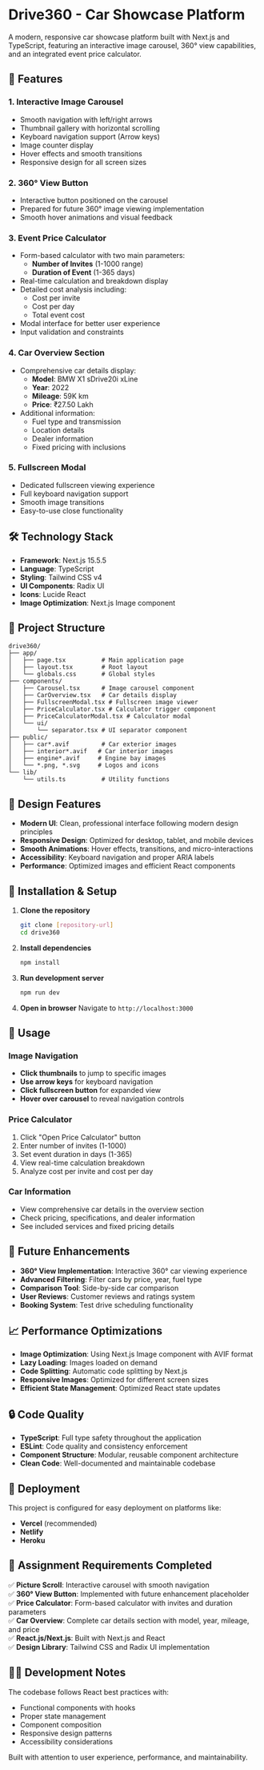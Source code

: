# Drive360 - Car Showcase Platform

A modern, responsive car showcase platform built with Next.js and TypeScript, featuring an interactive image carousel, 360° view capabilities, and an integrated event price calculator.

## 🚀 Features

### 1. **Interactive Image Carousel**
- Smooth navigation with left/right arrows
- Thumbnail gallery with horizontal scrolling
- Keyboard navigation support (Arrow keys)
- Image counter display
- Hover effects and smooth transitions
- Responsive design for all screen sizes

### 2. **360° View Button**
- Interactive button positioned on the carousel
- Prepared for future 360° image viewing implementation
- Smooth hover animations and visual feedback

### 3. **Event Price Calculator**
- Form-based calculator with two main parameters:
  - **Number of Invites** (1-1000 range)
  - **Duration of Event** (1-365 days)
- Real-time calculation and breakdown display
- Detailed cost analysis including:
  - Cost per invite
  - Cost per day
  - Total event cost
- Modal interface for better user experience
- Input validation and constraints

### 4. **Car Overview Section**
- Comprehensive car details display:
  - **Model**: BMW X1 sDrive20i xLine
  - **Year**: 2022
  - **Mileage**: 59K km
  - **Price**: ₹27.50 Lakh
- Additional information:
  - Fuel type and transmission
  - Location details
  - Dealer information
  - Fixed pricing with inclusions

### 5. **Fullscreen Modal**
- Dedicated fullscreen viewing experience
- Full keyboard navigation support
- Smooth image transitions
- Easy-to-use close functionality

## 🛠️ Technology Stack

- **Framework**: Next.js 15.5.5
- **Language**: TypeScript
- **Styling**: Tailwind CSS v4
- **UI Components**: Radix UI
- **Icons**: Lucide React
- **Image Optimization**: Next.js Image component

## 📁 Project Structure

```
drive360/
├── app/
│   ├── page.tsx          # Main application page
│   ├── layout.tsx        # Root layout
│   └── globals.css       # Global styles
├── components/
│   ├── Carousel.tsx      # Image carousel component
│   ├── CarOverview.tsx   # Car details display
│   ├── FullscreenModal.tsx # Fullscreen image viewer
│   ├── PriceCalculator.tsx # Calculator trigger component
│   ├── PriceCalculatorModal.tsx # Calculator modal
│   └── ui/
│       └── separator.tsx # UI separator component
├── public/
│   ├── car*.avif         # Car exterior images
│   ├── interior*.avif   # Car interior images
│   ├── engine*.avif     # Engine bay images
│   └── *.png, *.svg     # Logos and icons
└── lib/
    └── utils.ts          # Utility functions
```

## 🎨 Design Features

- **Modern UI**: Clean, professional interface following modern design principles
- **Responsive Design**: Optimized for desktop, tablet, and mobile devices
- **Smooth Animations**: Hover effects, transitions, and micro-interactions
- **Accessibility**: Keyboard navigation and proper ARIA labels
- **Performance**: Optimized images and efficient React components

## 🔧 Installation & Setup

1. **Clone the repository**
   ```bash
   git clone [repository-url]
   cd drive360
   ```

2. **Install dependencies**
   ```bash
   npm install
   ```

3. **Run development server**
   ```bash
   npm run dev
   ```

4. **Open in browser**
   Navigate to `http://localhost:3000`

## 📱 Usage

### Image Navigation
- **Click thumbnails** to jump to specific images
- **Use arrow keys** for keyboard navigation
- **Click fullscreen button** for expanded view
- **Hover over carousel** to reveal navigation controls

### Price Calculator
1. Click "Open Price Calculator" button
2. Enter number of invites (1-1000)
3. Set event duration in days (1-365)
4. View real-time calculation breakdown
5. Analyze cost per invite and cost per day

### Car Information
- View comprehensive car details in the overview section
- Check pricing, specifications, and dealer information
- See included services and fixed pricing details

## 🎯 Future Enhancements

- **360° View Implementation**: Interactive 360° car viewing experience
- **Advanced Filtering**: Filter cars by price, year, fuel type
- **Comparison Tool**: Side-by-side car comparison
- **User Reviews**: Customer reviews and ratings system
- **Booking System**: Test drive scheduling functionality

## 📈 Performance Optimizations

- **Image Optimization**: Using Next.js Image component with AVIF format
- **Lazy Loading**: Images loaded on demand
- **Code Splitting**: Automatic code splitting by Next.js
- **Responsive Images**: Optimized for different screen sizes
- **Efficient State Management**: Optimized React state updates

## 🔒 Code Quality

- **TypeScript**: Full type safety throughout the application
- **ESLint**: Code quality and consistency enforcement
- **Component Structure**: Modular, reusable component architecture
- **Clean Code**: Well-documented and maintainable codebase

## 🚀 Deployment

This project is configured for easy deployment on platforms like:
- **Vercel** (recommended)
- **Netlify**
- **Heroku**

## 📝 Assignment Requirements Completed

✅ **Picture Scroll**: Interactive carousel with smooth navigation  
✅ **360° View Button**: Implemented with future enhancement placeholder  
✅ **Price Calculator**: Form-based calculator with invites and duration parameters  
✅ **Car Overview**: Complete car details section with model, year, mileage, and price  
✅ **React.js/Next.js**: Built with Next.js and React  
✅ **Design Library**: Tailwind CSS and Radix UI implementation  

## 👨‍💻 Development Notes

The codebase follows React best practices with:
- Functional components with hooks
- Proper state management
- Component composition
- Responsive design patterns
- Accessibility considerations

Built with attention to user experience, performance, and maintainability.
